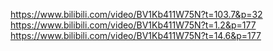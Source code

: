 https://www.bilibili.com/video/BV1Kb411W75N?t=103.7&p=32
https://www.bilibili.com/video/BV1Kb411W75N?t=1.2&p=177
https://www.bilibili.com/video/BV1Kb411W75N?t=14.6&p=177